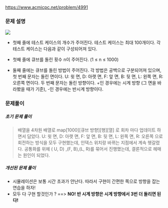 https://www.acmicpc.net/problem/4991

### 문제 설명

<img src="./스크린샷 2021-04-16 오후 2.56.22.png">

- 첫째 줄에 테스트 케이스의 개수가 주어진다. 테스트 케이스는 최대 100개이다. 각 테스트 케이스는 다음과 같이 구성되어져 있다.

- 첫째 줄에 큐브를 돌린 횟수 n이 주어진다. (1 ≤ n ≤ 1000)
- 둘째 줄에는 큐브를 돌린 방법이 주어진다. 각 방법은 공백으로 구분되어져 있으며, 첫 번째 문자는 돌린 면이다. U: 윗 면, D: 아랫 면, F: 앞 면, B: 뒷 면, L: 왼쪽 면, R: 오른쪽 면이다. 두 번째 문자는 돌린 방향이다. +인 경우에는 시계 방향 (그 면을 바라봤을 때가 기준), -인 경우에는 반시계 방향이다.

### 문제풀이

##### 초기 문제 풀이

> 배열을 4차원 배열로 map[1000][큐브 방향][행][열] 로 회차 마다 업데이트 하면서 담았다.
> U: 윗 면, D: 아랫 면, F: 앞 면, B: 뒷 면, L: 왼쪽 면, R: 오른쪽 으로 회전하는 방식을 모두 구현했는데, 인덱스 위치랑 바뀌는 지점에서 계속 헷갈렸다.
> 공통화를 위헤 ( U, D) ,(F, B),(L, R)를 묶어서 진행했는데, 결론적으로 헤매는 원인이 되었다.

##### 개선된 문제 풀이

- 시뮬레이션은 보통 시간 초과가 안난다. 따라서 구현이 간편한 쪽으로 방향을 잡는 연습을 하자!
- 모두 다 구현 할것인가 ? ==> **NO! 반 시계 방향은 시계 방향에서 3번 더 돌리면 된다!**
